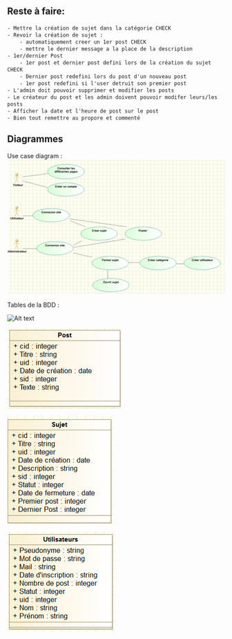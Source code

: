 Reste à faire:
--
	- Mettre la création de sujet dans la catégorie CHECK
	- Revoir la création de sujet :
		- automatiquement creer un 1er post CHECK 
		- mettre le dernier message a la place de la description 
	- 1er/dernier Post
		- 1er post et dernier post defini lors de la création du sujet CHECK
		- Dernier post redefini lors du post d'un nouveau post 
		- 1er post redefini si l'user detruit son premier post
	- L'admin doit pouvoir supprimer et modifier les posts
	- Le créateur du post et les admin doivent pouvoir modifer leurs/les posts
	- Afficher la date et l'heure de post sur le post
	- Bien tout remettre au propore et commenté
	
Diagrammes
--	

Use case diagram :
![Alt text](\Diagrammes/UseCaseScreenShot.png?raw=true "Use case diagram")

Tables de la BDD :

![Alt text](\Diagrammes/Tables_Catégorie.png?raw=true "Tables Catégorie")

![Alt text](\Diagrammes/Tables_Post.png?raw=true "Tables Post")

![Alt text](\Diagrammes/Tables_Sujet.png?raw=true "Tables Sujet")

![Alt text](\Diagrammes/Tables_Utilisateurs.png?raw=true "Tables Utilisateurs")